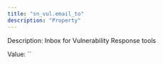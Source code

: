 ```yaml
---
title: "sn_vul.email_to"
description: "Property"
---
```


Description: Inbox for Vulnerability Response tools

Value: ``